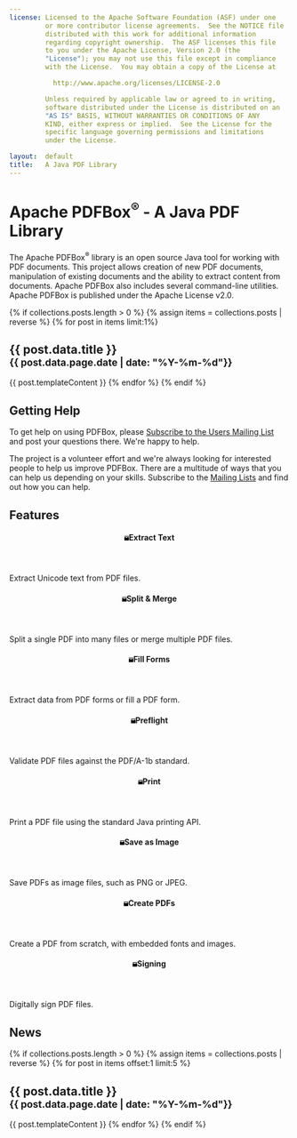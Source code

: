 ```yaml
---
license: Licensed to the Apache Software Foundation (ASF) under one
         or more contributor license agreements.  See the NOTICE file
         distributed with this work for additional information
         regarding copyright ownership.  The ASF licenses this file
         to you under the Apache License, Version 2.0 (the
         "License"); you may not use this file except in compliance
         with the License.  You may obtain a copy of the License at

           http://www.apache.org/licenses/LICENSE-2.0

         Unless required by applicable law or agreed to in writing,
         software distributed under the License is distributed on an
         "AS IS" BASIS, WITHOUT WARRANTIES OR CONDITIONS OF ANY
         KIND, either express or implied.  See the License for the
         specific language governing permissions and limitations
         under the License.

layout:  default
title:   A Java PDF Library
---
```

# Apache PDFBox<sup>&reg;</sup> - A Java PDF Library

<p class="lead">The Apache PDFBox<sup>&reg;</sup> library is an open source Java tool for working with
    PDF documents. This project allows creation of new PDF documents, manipulation of existing
    documents and the ability to extract content from documents. Apache PDFBox also includes several
    command-line utilities. Apache PDFBox is published under the Apache License v2.0.</p>

{% if collections.posts.length > 0 %}
{% assign items = collections.posts  | reverse %}
{% for post in items limit:1%}
<h2>{{ post.data.title }}<br><small>{{ post.data.page.date | date: "%Y-%m-%d"}}</small></h2>
{{ post.templateContent }}
{% endfor %}
{% endif %}

## Getting Help ##

To get help on using PDFBox, please [Subscribe to the Users Mailing List](mailto:users-subscribe@pdfbox.apache.org) and post your
questions there. We're happy to help.

The project is a volunteer effort and we're always looking for interested people to help
us improve PDFBox. There are a multitude of ways that you can help us depending on your
skills. Subscribe to the [Mailing Lists](/mailinglists.html) and find out how you can help.

<h2 id="features">Features</h2>

<div class="row">
    <div class="col-md-3">
        <header><h4><svg aria-hidden="true" class="open-iconic open-iconic-box" width="8" height="8" viewBox="0 0 8 8" role="img" version="1.1" alt="box image" ><path d="M0 0v1h8v-1h-8zm0 2v5.91c0 .05.04.09.09.09h7.81c.05 0 .09-.04.09-.09v-5.91h-2.97v1.03h-2.03v-1.03h-3z" /></svg>Extract Text</h4></header>
        <p>Extract Unicode text from PDF files.</p>
    </div>
    <div class="col-md-3">
        <header><h4><svg aria-hidden="true" class="open-iconic open-iconic-box" width="8" height="8" viewBox="0 0 8 8" role="img" version="1.1" alt="box image" ><path d="M0 0v1h8v-1h-8zm0 2v5.91c0 .05.04.09.09.09h7.81c.05 0 .09-.04.09-.09v-5.91h-2.97v1.03h-2.03v-1.03h-3z" /></svg>Split &amp; Merge</h4></header>
        <p>Split a single PDF into many files or merge multiple PDF files.</p>
    </div>
    <div class="col-md-3">
        <header><h4><svg aria-hidden="true" class="open-iconic open-iconic-box" width="8" height="8" viewBox="0 0 8 8" role="img" version="1.1" alt="box image" ><path d="M0 0v1h8v-1h-8zm0 2v5.91c0 .05.04.09.09.09h7.81c.05 0 .09-.04.09-.09v-5.91h-2.97v1.03h-2.03v-1.03h-3z" /></svg>Fill Forms</h4></header>
        <p>Extract data from PDF forms or fill a PDF form.</p>
    </div>
    <div class="col-md-3">
        <header><h4><svg aria-hidden="true" class="open-iconic open-iconic-box" width="8" height="8" viewBox="0 0 8 8" role="img" version="1.1" alt="box image" ><path d="M0 0v1h8v-1h-8zm0 2v5.91c0 .05.04.09.09.09h7.81c.05 0 .09-.04.09-.09v-5.91h-2.97v1.03h-2.03v-1.03h-3z" /></svg>Preflight</h4></header>
        <p>Validate PDF files against the PDF/A-1b standard.</p>
    </div>
</div>

<div class="row">
    <div class="col-md-3">
        <header><h4><svg aria-hidden="true" class="open-iconic open-iconic-box" width="8" height="8" viewBox="0 0 8 8" role="img" version="1.1" alt="box image" ><path d="M0 0v1h8v-1h-8zm0 2v5.91c0 .05.04.09.09.09h7.81c.05 0 .09-.04.09-.09v-5.91h-2.97v1.03h-2.03v-1.03h-3z" /></svg>Print</h4></header>
        <p>Print a PDF file using the standard Java printing API.</p>
    </div>
    <div class="col-md-3">
        <header><h4><svg aria-hidden="true" class="open-iconic open-iconic-box" width="8" height="8" viewBox="0 0 8 8" role="img" version="1.1" alt="box image" ><path d="M0 0v1h8v-1h-8zm0 2v5.91c0 .05.04.09.09.09h7.81c.05 0 .09-.04.09-.09v-5.91h-2.97v1.03h-2.03v-1.03h-3z" /></svg>Save as Image</h4></header>
        <p>Save PDFs as image files, such as PNG or JPEG.</p>
    </div>
    <div class="col-md-3">
        <header><h4><svg aria-hidden="true" class="open-iconic open-iconic-box" width="8" height="8" viewBox="0 0 8 8" role="img" version="1.1" alt="box image" ><path d="M0 0v1h8v-1h-8zm0 2v5.91c0 .05.04.09.09.09h7.81c.05 0 .09-.04.09-.09v-5.91h-2.97v1.03h-2.03v-1.03h-3z" /></svg>Create PDFs</h4></header>
        <p>Create a PDF from scratch, with embedded fonts and images.</p>
    </div>
    <div class="col-md-3">
        <header><h4><svg aria-hidden="true" class="open-iconic open-iconic-box" width="8" height="8" viewBox="0 0 8 8" role="img" version="1.1" alt="box image" ><path d="M0 0v1h8v-1h-8zm0 2v5.91c0 .05.04.09.09.09h7.81c.05 0 .09-.04.09-.09v-5.91h-2.97v1.03h-2.03v-1.03h-3z" /></svg>Signing</h4></header>
        <p>Digitally sign PDF files.</p>
    </div>
</div>

## News

{% if collections.posts.length > 0 %}
{% assign items = collections.posts | reverse %}
{% for post in items offset:1 limit:5 %}
<h2>{{ post.data.title }}<br><small>{{ post.data.page.date | date: "%Y-%m-%d"}}</small></h2>
{{ post.templateContent }}
{% endfor %}
{% endif %}
